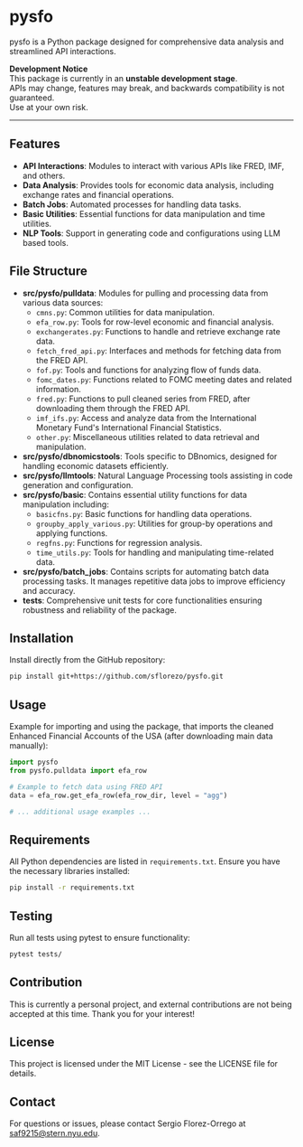 # pysfo

pysfo is a Python package designed for comprehensive data analysis and streamlined API interactions.

**Development Notice**  
This package is currently in an **unstable development stage**.  
APIs may change, features may break, and backwards compatibility is not guaranteed.  
Use at your own risk.

__________
## Features

- **API Interactions**: Modules to interact with various APIs like FRED, IMF, and others.
- **Data Analysis**: Provides tools for economic data analysis, including exchange rates and financial operations.
- **Batch Jobs**: Automated processes for handling data tasks.
- **Basic Utilities**: Essential functions for data manipulation and time utilities.
- **NLP Tools**: Support in generating code and configurations using LLM based tools.

## File Structure

- **src/pysfo/pulldata**: Modules for pulling and processing data from various data sources:
  - `cmns.py`: Common utilities for data manipulation.
  - `efa_row.py`: Tools for row-level economic and financial analysis.
  - `exchangerates.py`: Functions to handle and retrieve exchange rate data.
  - `fetch_fred_api.py`: Interfaces and methods for fetching data from the FRED API.
  - `fof.py`: Tools and functions for analyzing flow of funds data.
  - `fomc_dates.py`: Functions related to FOMC meeting dates and related information.
  - `fred.py`: Functions to pull cleaned series from FRED, after downloading them through the FRED API.
  - `imf_ifs.py`: Access and analyze data from the International Monetary Fund's International Financial Statistics.
  - `other.py`: Miscellaneous utilities related to data retrieval and manipulation.
- **src/pysfo/dbnomicstools**: Tools specific to DBnomics, designed for handling economic datasets efficiently.
- **src/pysfo/llmtools**: Natural Language Processing tools assisting in code generation and configuration.
- **src/pysfo/basic**: Contains essential utility functions for data manipulation including:
  - `basicfns.py`: Basic functions for handling data operations.
  - `groupby_apply_various.py`: Utilities for group-by operations and applying functions.
  - `regfns.py`: Functions for regression analysis.
  - `time_utils.py`: Tools for handling and manipulating time-related data.
- **src/pysfo/batch_jobs**: Contains scripts for automating batch data processing tasks. It manages repetitive data jobs to improve efficiency and accuracy.
- **tests**: Comprehensive unit tests for core functionalities ensuring robustness and reliability of the package.

## Installation

Install directly from the GitHub repository:

```bash
pip install git+https://github.com/sflorezo/pysfo.git
```

## Usage

Example for importing and using the package, that imports the cleaned Enhanced Financial Accounts of the USA (after downloading main data manually):

```python
import pysfo
from pysfo.pulldata import efa_row

# Example to fetch data using FRED API
data = efa_row.get_efa_row(efa_row_dir, level = "agg")

# ... additional usage examples ...
```

## Requirements

All Python dependencies are listed in `requirements.txt`. Ensure you have the necessary libraries installed:

```bash
pip install -r requirements.txt
```

## Testing

Run all tests using pytest to ensure functionality:

```bash
pytest tests/
```

## Contribution

This is currently a personal project, and external contributions are not being accepted at this time. Thank you for your interest!

## License

This project is licensed under the MIT License - see the LICENSE file for details.

## Contact

For questions or issues, please contact Sergio Florez-Orrego at [saf9215@stern.nyu.edu](mailto:saf9215@stern.nyu.edu).

